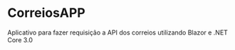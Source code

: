 # CorreiosAPP
Aplicativo para fazer requisição a API dos correios utilizando Blazor e .NET Core 3.0
